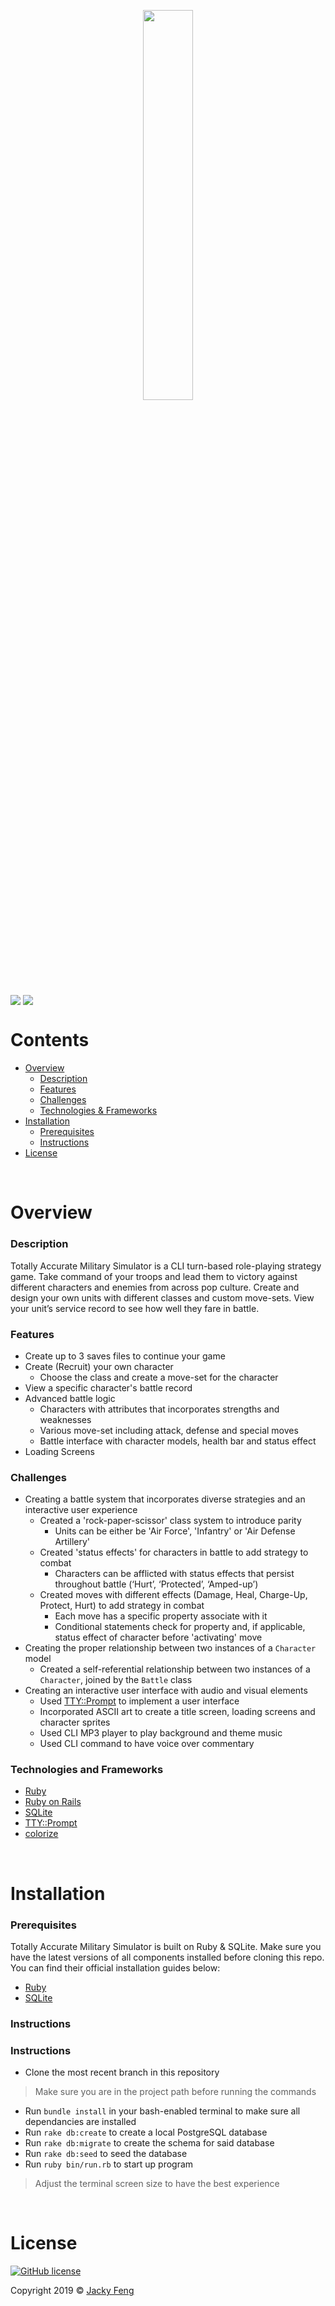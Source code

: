 <p align="center"><img width=40% src="https://i.imgur.com/Do9anPh.jpg?1"></p>

<p>
  <img align="center" src="https://img.shields.io/badge/SQLite-3.30.1-336791">
  <img align="center" src="https://img.shields.io/badge/Ruby-2.6.1-CC342D">
</p>

# Contents
- [Overview](#overview)
  - [Description](#description)
  - [Features](#features)
  - [Challenges](#challenges)
  - [Technologies & Frameworks](#technologies-and-frameworks)
- [Installation](#installation)
    - [Prerequisites](#prerequisites)
    - [Instructions](#instructions)
- [License](#license)

&nbsp;

# Overview
  ### Description
  Totally Accurate Military Simulator is a CLI turn-based role-playing strategy game. Take command of your troops and lead them to victory against different characters and enemies from across pop culture. Create and design your own units with different classes and custom move-sets. View your unit’s service record to see how well they fare in battle.  
  
  ### Features
  - Create up to 3 saves files to continue your game
  - Create (Recruit) your own character
    - Choose the class and create a move-set for the character 
  - View a specific character's battle record
  - Advanced battle logic
    - Characters with attributes that incorporates strengths and weaknesses
    - Various move-set including attack, defense and special moves
    - Battle interface with character models, health bar and status effect
  - Loading Screens
  
  ### Challenges
  - Creating a battle system that incorporates diverse strategies and an interactive user experience
    - Created a 'rock-paper-scissor' class system to introduce parity
    	 - Units can be either be 'Air Force', 'Infantry' or 'Air Defense Artillery'
    - Created 'status effects' for characters in battle to add strategy to combat
      - Characters can be afflicted with status effects that persist throughout battle (‘Hurt’, ‘Protected’, ‘Amped-up’) 
    - Created moves with different effects (Damage, Heal, Charge-Up, Protect, Hurt) to add strategy in combat
    	 - Each move has a specific property associate with it
      - Conditional statements check for property and, if applicable, status effect of character before 'activating' move
  - Creating the proper relationship between two instances of a `Character` model
    - Created a self-referential relationship between two instances of a `Character`, joined by the `Battle` class
  - Creating an interactive user interface with audio and visual elements
    - Used [TTY::Prompt](https://github.com/piotrmurach/tty-prompt) to implement a user interface
    - Incorporated ASCII art to create a title screen, loading screens and character sprites
    - Used CLI MP3 player to play background and theme music
    - Used CLI command to have voice over commentary
  
  ### Technologies and Frameworks
  - [Ruby](https://www.ruby-lang.org/en/)
  - [Ruby on Rails](https://rubyonrails.org/)
  - [SQLite](https://www.sqlite.org/index.html)
  - [TTY::Prompt](https://github.com/piotrmurach/tty-prompt)
  - [colorize](https://github.com/fazibear/colorize)
  
&nbsp;
 
# Installation
  ### Prerequisites
  Totally Accurate Military Simulator is built on Ruby & SQLite. Make sure you have the latest versions of all components installed before cloning this repo. You can find their official installation guides below:
  
  - [Ruby](https://www.ruby-lang.org/en/documentation/installation/)
  - [SQLite](https://www.sqlite.org/download.html)
  
  ### Instructions
### Instructions
  - Clone the most recent branch in this repository
  > Make sure you are in the project path before running the commands
  - Run `bundle install` in your bash-enabled terminal to make sure all dependancies are installed
  - Run `rake db:create` to create a local PostgreSQL database
  - Run `rake db:migrate` to create the schema for said database
  - Run `rake db:seed` to seed the database
  - Run `ruby bin/run.rb` to start up program
  > Adjust the terminal screen size to have the best experience
 
&nbsp;

# License
<a href="https://github.com/jfeng530/Military-Simulator/blob/master/LICENSE"><img alt="GitHub license" src="https://img.shields.io/github/license/jfeng530/nba_frontend?color=blue"></a>

Copyright 2019 © [Jacky Feng](https://github.com/jfeng530)
